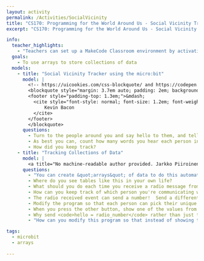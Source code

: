 ```yaml
---
layout: activity
permalink: /Activities/SocialVicinity
title: "CS170: Programming for the World Around Us - Social Vicinity Tracking with the micro:bit"
excerpt: "CS170: Programming for the World Around Us - Social Vicinity Tracking with the micro:bit"

info:
  teacher_highlights:
    - "Teachers can set up a MakeCode Classroom environment by activating this <a href=\"../files/activity-socialvicinity/socialvicinity-20220705-0406-microbit-classroom-resume-activity.html\">template</a>."
  goals: 
    - To use arrays to store collections of data
  models:
    - title: "Social Vicinity Tracker using the micro:bit"
      model: |
        <!-- https://uicookies.com/css-blockquote/ and https://codepen.io/jonitrythall/pen/XbENPM-->
        <blockquote style="margin: 3.7em auto; padding: 2em; background: linear-gradient(white, white) padding-box, url(https://s3-us-west-2.amazonaws.com/s.cdpn.io/80625/sea.jpg) border-box  0 / cover; border: 2em solid transparent; box-shadow: 5px 3px 30px black; font-size: 1.4em; font-style: italic; line-height: 1.5; width: 40%;">If you take me out of it, I find &quot;six degrees&quot; to be a beautiful concept that we should try to live by.
        <footer style="padding-top: 1.3em;">&mdash;
          <cite style="font-style: normal; font-size: 1.2em; font-weight: bold;">
              Kevin Bacon
          </cite>
        </footer>
        </blockquote>
      questions: 
        - Turn to the people around you and say hello to them, and tell them where you’re from.
        - As best you can, count how many words you hear each person in the room say.  You might need some paper for this!
        - How did you keep track?
    - title: "Tracking Collections of Data"
      model: |
        <a title="No machine-readable author provided. Jarkko Piiroinen assumed (based on copyright claims)., Public domain, via Wikimedia Commons" href="https://commons.wikimedia.org/wiki/File:Array1.svg"><img width="256" alt="Array1" src="https://upload.wikimedia.org/wikipedia/commons/thumb/3/3f/Array1.svg/256px-Array1.svg.png"></a>
      questions: 
        - "You can create &quot;arrays&quot; of data to do this automatically!  In python, this creates a table for each of 5 of your friends, each set to 0 words: <code>friends = [0,0,0,0,0]</code>"
        - Where do you see tables like this in your own life?
        - What should you do each time you receive a radio message from a friend?
        - How can you keep track of which person you're communicating with?
        - The radio received event can send a number!  Send a different number for each person.  How should we store this special &quot;radio number?&quot;
        - Modify the program so that each person can pick their unique radio number by incrementing the variable by 1 every time the A button is pressed.  Perhaps display it on the screen so you know which radio number you will use (and make sure no-one else is using it).
        - When you press the other button, show one of the values from the array on screen.  You can use another variable for this.
        - Why send <code>hello = radio_number</code> rather than just the radio number like we did before?  Either way works, but what additional flexibility do you gain by using this block?
        - "How can you modify this program so that instead of showing the number of messages you've received, you show instead the number of seconds you were near one another?  What would you need to do to figure out a conversion between messages seen and time?  As a hint: can you guess how long someone was speaking by counting the number of words you heard them say?  How might you do this?"

tags:
  - microbit
  - arrays
  
---
```


